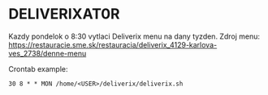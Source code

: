 # DELIVERIXAT0R

Kazdy pondelok o 8:30 vytlaci Deliverix menu na dany tyzden.
Zdroj menu: https://restauracie.sme.sk/restauracia/deliverix_4129-karlova-ves_2738/denne-menu

Crontab example:
```# m h  dom mon dow   command
30 8 * * MON /home/<USER>/deliverix/deliverix.sh
```
